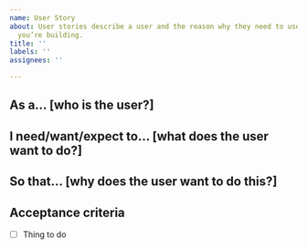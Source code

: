 ```yaml
---
name: User Story
about: User stories describe a user and the reason why they need to use the service
  you’re building.
title: ''
labels: ''
assignees: ''

---
```


<!--

  Your user stories should include enough information for your product manager to decide how important the story is. They should always include:

the person using the service (the actor)
what the user needs the service for (the narrative)
why the user needs it (the goal)

-->

## As a… [who is the user?]

## I need/want/expect to… [what does the user want to do?]

## So that… [why does the user want to do this?]

## Acceptance criteria

- [ ] Thing to do
